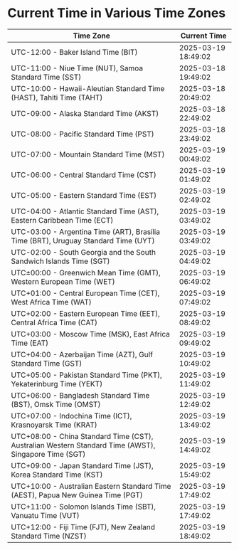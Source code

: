# Current Time in Various Time Zones

| Time Zone | Current Time |
|-----------|--------------|
| UTC-12:00 - Baker Island Time (BIT) | 2025-03-19 18:49:02 |
| UTC-11:00 - Niue Time (NUT), Samoa Standard Time (SST) | 2025-03-18 19:49:02 |
| UTC-10:00 - Hawaii-Aleutian Standard Time (HAST), Tahiti Time (TAHT) | 2025-03-18 20:49:02 |
| UTC-09:00 - Alaska Standard Time (AKST) | 2025-03-18 22:49:02 |
| UTC-08:00 - Pacific Standard Time (PST) | 2025-03-18 23:49:02 |
| UTC-07:00 - Mountain Standard Time (MST) | 2025-03-19 00:49:02 |
| UTC-06:00 - Central Standard Time (CST) | 2025-03-19 01:49:02 |
| UTC-05:00 - Eastern Standard Time (EST) | 2025-03-19 02:49:02 |
| UTC-04:00 - Atlantic Standard Time (AST), Eastern Caribbean Time (ECT) | 2025-03-19 03:49:02 |
| UTC-03:00 - Argentina Time (ART), Brasília Time (BRT), Uruguay Standard Time (UYT) | 2025-03-19 03:49:02 |
| UTC-02:00 - South Georgia and the South Sandwich Islands Time (SGT) | 2025-03-19 04:49:02 |
| UTC±00:00 - Greenwich Mean Time (GMT), Western European Time (WET) | 2025-03-19 06:49:02 |
| UTC+01:00 - Central European Time (CET), West Africa Time (WAT) | 2025-03-19 07:49:02 |
| UTC+02:00 - Eastern European Time (EET), Central Africa Time (CAT) | 2025-03-19 08:49:02 |
| UTC+03:00 - Moscow Time (MSK), East Africa Time (EAT) | 2025-03-19 09:49:02 |
| UTC+04:00 - Azerbaijan Time (AZT), Gulf Standard Time (GST) | 2025-03-19 10:49:02 |
| UTC+05:00 - Pakistan Standard Time (PKT), Yekaterinburg Time (YEKT) | 2025-03-19 11:49:02 |
| UTC+06:00 - Bangladesh Standard Time (BST), Omsk Time (OMST) | 2025-03-19 12:49:02 |
| UTC+07:00 - Indochina Time (ICT), Krasnoyarsk Time (KRAT) | 2025-03-19 13:49:02 |
| UTC+08:00 - China Standard Time (CST), Australian Western Standard Time (AWST), Singapore Time (SGT) | 2025-03-19 14:49:02 |
| UTC+09:00 - Japan Standard Time (JST), Korea Standard Time (KST) | 2025-03-19 15:49:02 |
| UTC+10:00 - Australian Eastern Standard Time (AEST), Papua New Guinea Time (PGT) | 2025-03-19 17:49:02 |
| UTC+11:00 - Solomon Islands Time (SBT), Vanuatu Time (VUT) | 2025-03-19 17:49:02 |
| UTC+12:00 - Fiji Time (FJT), New Zealand Standard Time (NZST) | 2025-03-19 18:49:02 |
